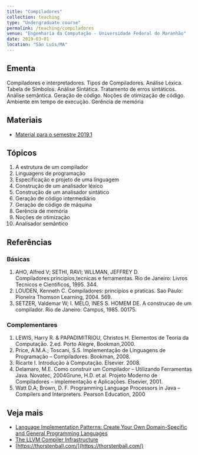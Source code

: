 ```yaml
---
title: "Compiladores"
collection: teaching
type: "Undergraduate course"
permalink: /teaching/compiladores
venue: "Engenharia da Computação - Universidade Federal do Maranhão"
date: 2019-03-01
location: "São Luís/MA"
---
```


## Ementa

Compiladores e interpretadores. Tipos de Compiladores. Análise Léxica. Tabela de Símbolos. Análise Sintática. Tratamento de erros sintáticos. Análise semântica. Geração de código. Noções de otimização de código. Ambiente em tempo de execução. Gerência de memória

## Materiais

* [Material para o semestre 2019.1](https://github.com/profsergiocosta/cp20191)

## Tópicos

1. A estrutura de um compilador
2. Linguagens de programação 
3. Especificação e projeto de uma linguagem
4. Construção de um analisador léxico 
5. Construção de um analisador sintático
6. Geração de código intermediário 
7. Geração de código de máquina
8. Gerência de memória
9. Noções de otimização
10. Analisador semântico


## Referências

### Básicas

1. AHO, Alfred V; SETHI, RAVI; WLLMAN, JEFFREY
D. Compiladores:principios,tecnicas e ferramentas. Rio de Janeiro: Livros Tecnicos
e Cientificos, 1995. 344.
2. LOUDEN, Kenneth C. Compiladores: principios e praticas. Sao Paulo: Pioneira
Thomson Learning, 2004. 569.
3. SETZER, Valdemar W; I. MELO, INES S. HOMEM DE. A construcao de um
compilador. Rio de Janeiro: Campus, 1985. 00175.

### Complementares

1. LEWIS, Harry R. & PAPADIMITRIOU, Christos H. Elementos de Teoria da
Computação. 2.ed. Porto Alegre, Bookman,2000.
2. Price, A.M.A.; Toscani, S.S. Implementação de Linguagens de Programação –
Compiladores. Bookman, 2008.
3. Ricarte I. Introdução à Computação. Elsevier. 2008.
4. Delamaro, M.E. Como construir um Compilador – Utilizando Ferramentas Java.
Novatec, 2004Grune, H.D. et al. Projeto Moderno de Compiladores – implementação e
Aplicações. Elsevier, 2001.
5. Watt D.A; Brown, D. F. Programming Language Processors in Java – Compilers
and Interpreters. Pearson Education, 2000

## Veja mais

- [Language Implementation Patterns: Create Your Own Domain-Specific and General Programming Languages](https://pragprog.com/book/tpdsl/language-implementation-patterns)
- [The LLVM Compiler Infrastructure](https://llvm.org/)
- [https://thorstenball.com/](https://thorstenball.com/)


